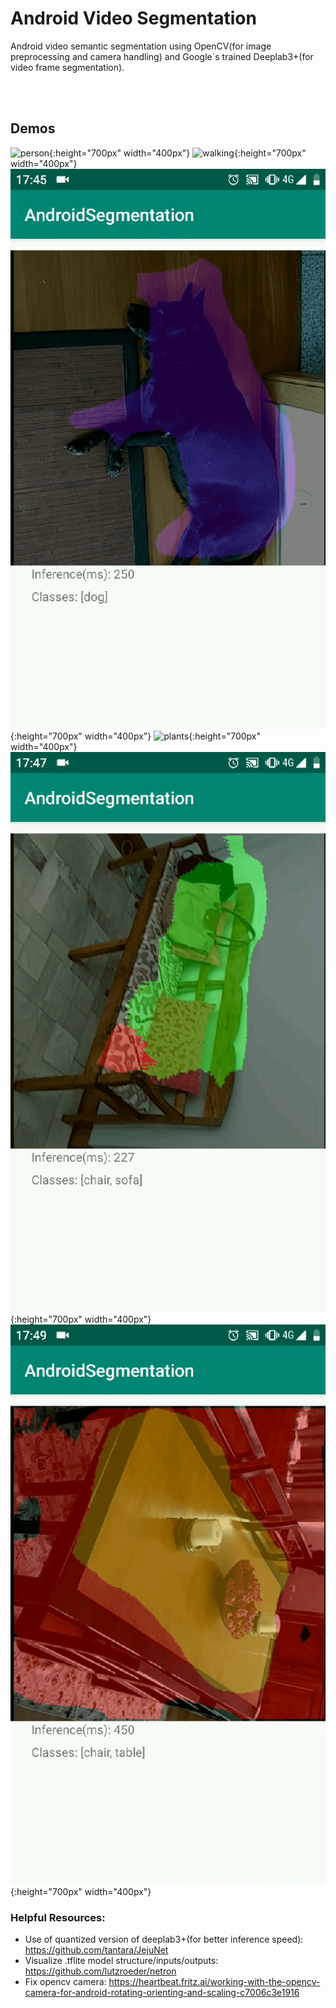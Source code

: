# Android Video Segmentation
Android video semantic segmentation using OpenCV(for image preprocessing and camera handling) and Google´s trained Deeplab3+(for video frame segmentation).

<br></br>
## Demos
![person](Demos/person.gif){:height="700px" width="400px"}
![walking](Demos/walking.gif){:height="700px" width="400px"}
![dog](Demos/dog.gif){:height="700px" width="400px"}
![plants](Demos/plants.gif){:height="700px" width="400px"}
![sofa](Demos/sofa.gif){:height="700px" width="400px"}
![table_chairs](Demos/table_chairs.gif){:height="700px" width="400px"}

### Helpful Resources:
* Use of quantized version of deeplab3+(for better inference speed): https://github.com/tantara/JejuNet
* Visualize .tflite model structure/inputs/outputs: https://github.com/lutzroeder/netron
* Fix opencv camera: https://heartbeat.fritz.ai/working-with-the-opencv-camera-for-android-rotating-orienting-and-scaling-c7006c3e1916
